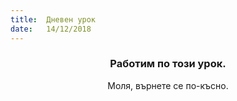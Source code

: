 ```yaml
---
title:  Дневен урок
date:   14/12/2018
---
```


### <center>Работим по този урок.</center>
<center>Моля, върнете се по-късно.</center>